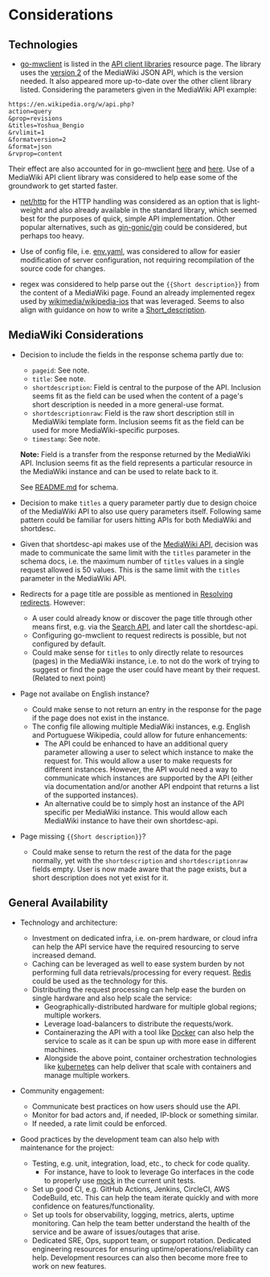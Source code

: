 # Considerations

## Technologies

- [go-mwclient](https://github.com/cgt/go-mwclient) is listed in the [API client libraries](https://www.mediawiki.org/wiki/API:Client_code#Go) 
resource page. The library uses the 
[version 2](https://www.mediawiki.org/wiki/API:JSON_version_2) 
of the MediaWiki JSON API, which is the version needed.
It also appeared more up-to-date over the other client library listed.
Considering the parameters given in the MediaWiki API example:

```
https://en.wikipedia.org/w/api.php?
action=query
&prop=revisions
&titles=Yoshua_Bengio
&rvlimit=1
&formatversion=2
&format=json
&rvprop=content
```

Their effect are also accounted for in go-mwclient
[here](https://github.com/cgt/go-mwclient/blob/8baad1652addcd819c9f5e7de80328ba350799e9/edit.go#L119-L122)
and [here](https://github.com/cgt/go-mwclient/blob/8baad1652addcd819c9f5e7de80328ba350799e9/core.go#L159-L163).
Use of a MediaWiki API client library was considered to help ease 
some of the groundwork to get started faster.

- [net/http](https://pkg.go.dev/net/http) for the HTTP handling
was considered as an option that is light-weight and also already 
available in the standard library, which seemed best for the purposes of 
quick, simple API implementation. Other popular alternatives, such as [gin-gonic/gin](https://github.com/gin-gonic/gin)
could be considered, but perhaps too heavy. 

- Use of config file, i.e. [env.yaml](../env.yaml), was considered to 
allow for easier modification of server configuration, 
not requiring recompilation of the source code for changes.  

- regex was considered to help parse out the `{{Short description}}`
from the content of a MediaWiki page. Found an already implemented regex
used by [wikimedia/wikipedia-ios](https://github.com/wikimedia/wikipedia-ios/blob/18e9521bd0f04ea2503d180231da180488dda3e1/Wikipedia/Code/Controllers/ShortDescriptionController.swift#L27)
that was leveraged. Seems to also align with guidance on how to write a
[Short_description](https://en.wikipedia.org/wiki/Wikipedia:Short_description#How_to_edit).

## MediaWiki Considerations

- Decision to include the fields in the response schema partly due to:  
  - `pageid`: See note.
  - `title`: See note.
  - `shortdescription`: Field is central to the purpose of the API.
  Inclusion seems fit as the field can be used when the content of a 
  page's short description is needed in a more general-use format.
  - `shortdescriptionraw`: Field is the raw short description still in
  MediaWiki template form. Inclusion seems fit as the field can be used
  for more MediaWiki-specific purposes.
  - `timestamp`: See note.

  **Note:** Field is a transfer from the response returned by the 
  MediaWiki API. Inclusion seems fit as the field represents a particular 
  resource in the MediaWiki instance and can be used to relate back to it.  

  See [README.md](../README.md#response-schema) for schema.

- Decision to make `titles` a query parameter partly due to design choice 
of the MediaWiki API to also use query parameters itself. Following 
same pattern could be familiar for users hitting APIs for both MediaWiki and shortdesc. 

- Given that shortdesc-api makes use of the [MediaWiki API](https://www.mediawiki.org/wiki/API:Query#API_documentation),
decision was made to communicate the same limit with the `titles` parameter in
the schema docs, i.e. the maximum number of `titles` values in a single request
allowed is 50 values. This is the same limit with the `titles` parameter
in the MediaWiki API.

- Redirects for a page title are possible as mentioned in 
[Resolving redirects](https://www.mediawiki.org/wiki/API:Query#Resolving_redirects). 
However: 
  - A user could already know or discover the page title through other 
  means first, e.g. via the 
  [Search API](https://www.mediawiki.org/wiki/API:REST_API/Reference#Search),
  and later call the shortdesc-api.
  - Configuring go-mwclient to request redirects is possible, but not configured by default.
  - Could make sense for `titles` to only directly relate to resources 
  (pages) in the MediaWiki instance, i.e. to not do the work of trying to
  suggest or find the page the user could have meant by their request. 
  (Related to next point)   

- Page not availabe on English instance?
  - Could make sense to not return an entry in the response for the page
  if the page does not exist in the instance.
  - The config file allowing multiple MediaWiki instances, e.g. English and Portuguese Wikipedia, could allow for 
  future enhancements:
    - The API could be enhanced to have an additional query parameter allowing 
    a user to select which instance to make the request for. This would allow a user
    to make requests for different instances. However, the API would need a
    way to communicate which instances are supported by the API 
    (either via documentation and/or another API endpoint that returns a list of the supported instances).  
    - An alternative could be to simply host an instance of the API 
    specific per MediaWiki instance. This would allow each MediaWiki instance 
    to have their own shortdesc-api. 

- Page missing `{{Short description}}`?
  - Could make sense to return the rest of the data for the page normally, 
  yet with the `shortdescription` and `shortdescriptionraw` fields empty. 
  User is now made aware that the page exists, but a short description does 
  not yet exist for it.

## General Availability

- Technology and architecture:
  - Investment on dedicated infra, i.e. on-prem hardware, or cloud infra can help 
  the API service have the required resourcing to serve increased demand.
  - Caching can be leveraged as well to ease system burden by not performing 
  full data retrievals/processing for every request. [Redis](https://redis.io/) could be used as the technology for this.
  - Distributing the request processing can help ease the burden on single 
  hardware and also help scale the service:
    - Geographically-distributed hardware for multiple global regions; 
    multiple workers.
    - Leverage load-balancers to distribute the requests/work.
    - Containerazing the API with a tool like 
    [Docker](https://en.wikipedia.org/wiki/Docker_(software)) can also help 
    the service to scale as it can be spun up with more ease in different machines.
    - Alongside the above point, container orchestration technologies like
    [kubernetes](https://github.com/kubernetes/kubernetes) can help deliver
    that scale with containers and manage multiple workers.

- Community engagement:
  - Communicate best practices on how users should use the API.
  - Monitor for bad actors and, if needed, IP-block or something similar.
  - If needed, a rate limit could be enforced.

- Good practices by the development team can also help with maintenance for the project: 
  - Testing, e.g. unit, integration, load, etc., to check for code quality. 
    - For instance, have to look to leverage Go interfaces in the code to 
    properly use [mock](https://pkg.go.dev/github.com/stretchr/testify/mock) 
    in the current unit tests.
  - Set up good CI, e.g. GitHub Actions, Jenkins, CircleCI, AWS CodeBuild, etc. This can help the team iterate quickly and with more confidence 
  on features/functionality.
  - Set up tools for observability, logging, metrics, alerts, uptime 
  monitoring. Can help the team better understand the health of the service
  and be aware of issues/outages that arise.
  - Dedicated SRE, Ops, support team, or support rotation. 
  Dedicated engineering resources for ensuring uptime/operations/reliability 
  can help. Development resources can also then become more free to work on new features.
